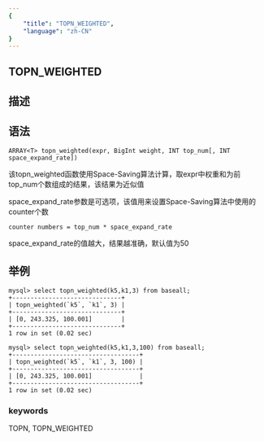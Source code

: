 ```yaml
---
{
    "title": "TOPN_WEIGHTED",
    "language": "zh-CN"
}
---
```


<!-- 
Licensed to the Apache Software Foundation (ASF) under one
or more contributor license agreements.  See the NOTICE file
distributed with this work for additional information
regarding copyright ownership.  The ASF licenses this file
to you under the Apache License, Version 2.0 (the
"License"); you may not use this file except in compliance
with the License.  You may obtain a copy of the License at

  http://www.apache.org/licenses/LICENSE-2.0

Unless required by applicable law or agreed to in writing,
software distributed under the License is distributed on an
"AS IS" BASIS, WITHOUT WARRANTIES OR CONDITIONS OF ANY
KIND, either express or implied.  See the License for the
specific language governing permissions and limitations
under the License.
-->

## TOPN_WEIGHTED
## 描述
## 语法

`ARRAY<T> topn_weighted(expr, BigInt weight, INT top_num[, INT space_expand_rate])`

该topn_weighted函数使用Space-Saving算法计算，取expr中权重和为前top_num个数组成的结果，该结果为近似值

space_expand_rate参数是可选项，该值用来设置Space-Saving算法中使用的counter个数
```
counter numbers = top_num * space_expand_rate
```
space_expand_rate的值越大，结果越准确，默认值为50

## 举例
```
mysql> select topn_weighted(k5,k1,3) from baseall;
+------------------------------+
| topn_weighted(`k5`, `k1`, 3) |
+------------------------------+
| [0, 243.325, 100.001]        |
+------------------------------+
1 row in set (0.02 sec)

mysql> select topn_weighted(k5,k1,3,100) from baseall;
+-----------------------------------+
| topn_weighted(`k5`, `k1`, 3, 100) |
+-----------------------------------+
| [0, 243.325, 100.001]             |
+-----------------------------------+
1 row in set (0.02 sec)
```
### keywords
TOPN, TOPN_WEIGHTED
